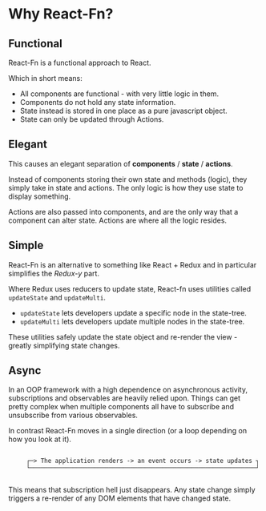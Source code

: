 # Why React-Fn?

## Functional

React-Fn is a functional approach to React.

Which in short means:
- All components are functional - with very little logic in them.
- Components do not hold any state information.
- State instead is stored in one place as a pure javascript object.
- State can only be updated through Actions.

## Elegant

This causes an elegant separation of **components** / **state** / **actions**.

Instead of components storing their own state and methods (logic), they simply take in state and actions.
The only logic is how they use state to display something.

Actions are also passed into components, and are the only way that a component can alter state. Actions are where all the logic resides.

## Simple

React-Fn is an alternative to something like React + Redux and in particular simplifies the _Redux-y_ part.

Where Redux uses reducers to update state, React-fn uses utilities called `updateState` and `updateMulti`.

- `updateState` lets developers update a specific node in the state-tree.  
- `updateMulti` lets developers update multiple nodes in the state-tree.

These utilities safely update the state object and re-render the view - greatly simplifying state changes.

## Async

In an OOP framework with a high dependence on asynchronous activity, subscriptions and observables are heavily relied upon. Things can get pretty complex when multiple components all have to subscribe and unsubscribe from various observables.

In contrast React-Fn moves in a single direction (or a loop depending on how you look at it). 

```

     ┌─> The application renders -> an event occurs -> state updates ┐
     └───────────────────────────────────────────────────────────────┘
                                                             
```

This means that subscription hell just disappears. Any state change simply triggers a re-render of any DOM elements that have changed state.